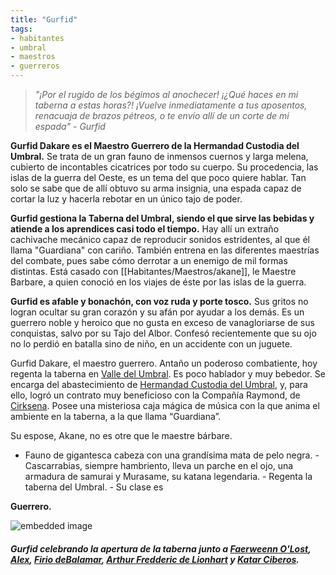 ```yaml
---
title: "Gurfid"
tags:
- habitantes
- umbral
- maestros
- guerreros
---
```


> _"¡Por el rugido de los bégimos al anochecer! ¡¿Qué haces en mi taberna a estas horas?! ¡Vuelve inmediatamente a tus aposentos, renacuaja de brazos pétreos, o te envío allí de un corte de mi espada" - Gurfid_

**Gurfid Dakare es el Maestro Guerrero de la Hermandad Custodia del Umbral.** Se trata de un gran fauno de inmensos cuernos y larga melena, cubierto de incontables cicatrices por todo su cuerpo. Su procedencia, las islas de la guerra del Oeste, es un tema del que poco quiere hablar. Tan solo se sabe que de allí obtuvo su arma insignia, una espada capaz de cortar la luz y hacerla rebotar en un único tajo de poder.

**Gurfid gestiona la Taberna del Umbral, siendo el que sirve las bebidas y atiende a los aprendices casi todo el tiempo.** Hay allí un extraño cachivache mecánico capaz de reproducir sonidos estridentes, al que él llama "Guardiana" con cariño. También entrena en las diferentes maestrías del combate, pues sabe cómo derrotar a un enemigo de mil formas distintas. Está casado con [[Habitantes/Maestros/akane]], le Maestre Barbare, a quien conoció en los viajes de éste por las islas de la guerra.

**Gurfid es afable y bonachón, con voz ruda y porte tosco.** Sus gritos no logran ocultar su gran corazón y su afán por ayudar a los demás. Es un guerrero noble y heroico que no gusta en exceso de vanagloriarse de sus conquistas, salvo por su Tajo del Albor. Confesó recientemente que su ojo no lo perdió en batalla sino de niño, en un accidente con un juguete.

Gurfid Dakare, el maestro guerrero. Antaño un poderoso combatiente, hoy regenta la taberna en [Valle del Umbral](https://www.legendkeeper.com/app/ckvil5g57t6310808rct5ktxd/cky1pdt5b0018037c6ke1wqbt/). Es poco hablador y muy bebedor. Se encarga del abastecimiento de [Hermandad Custodia del Umbral](https://www.legendkeeper.com/app/ckvil5g57t6310808rct5ktxd/ckw9rh8iy001z036c9lsfyugo/), y, para ello, logró un contrato muy beneficioso con la Compañía Raymond, de [Cirksena](https://www.legendkeeper.com/app/ckvil5g57t6310808rct5ktxd/cky4960vf002t037cbaatgffa/). Posee una misteriosa caja mágica de música con la que anima el ambiente en la taberna, a la que llama “Guardiana”.

Su espose, Akane, no es otre que le maestre bárbare.

-   Fauno de gigantesca cabeza con una grandísima mata de pelo negra. - Cascarrabias, siempre hambriento, lleva un parche en el ojo, una armadura de samurai y Murasame, su katana legendaria. - Regenta la taberna del Umbral. - Su clase es
    

**Guerrero.**

![embedded image](https://assets.legendkeeper.com/b5c058da-c80a-4d5c-ac74-fdcf222dcb30.png "Attachment")

##### Gurfid celebrando la apertura de la taberna junto a [Faerweenn O'Lost](https://www.legendkeeper.com/app/ckvil5g57t6310808rct5ktxd/ckz7fc33t001l036cwwqblj9z/), [Alex](https://www.legendkeeper.com/app/ckvil5g57t6310808rct5ktxd/ckz7f8fex000h036clsdzlega/), [Firio deBalamar](https://www.legendkeeper.com/app/ckvil5g57t6310808rct5ktxd/ckz7fcbeg001r036c83thbt8c/), [Arthur Fredderic de Lionhart](https://www.legendkeeper.com/app/ckvil5g57t6310808rct5ktxd/ckz7fa5dx000t036cztrj369k/) y [Katar Ciberos](https://www.legendkeeper.com/app/ckvil5g57t6310808rct5ktxd/ckz7fdtbu002f036cb9wrsjf4/).